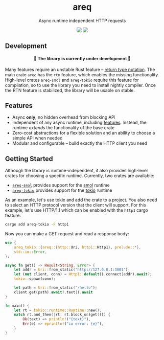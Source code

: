 <div align="center">
    <h1>areq</h1>
    <p>
        Async runtime independent HTTP requests
    </p>
    <p>
        <a href="https://crates.io/crates/areq"><img src="https://img.shields.io/crates/v/areq.svg"></img></a>
        <a href="https://docs.rs/areq"><img src="https://docs.rs/areq/badge.svg"></img></a>
    </p>
</div>

## Development

<div align="center">
    <h4>🚧 The library is currently under development 🚧</h4>
</div>

Many features require an unstable Rust feature – [return type notation](https://blog.rust-lang.org/inside-rust/2024/09/26/rtn-call-for-testing.html). The main crate `areq` has the `rtn` feature, which enables the missing functionality. High-level crates `areq-smol` and `areq-tokio` require this feature for compilation, so to use the library you need to install nightly compiler. Once the RTN feature is stabilized, the library will be usable on stable.

## Features

* Async **only**, no hidden overhead from blocking API
* Independent of any async runtime, including [features](https://doc.rust-lang.org/cargo/reference/features.html). Instead, the runtime *extends* the functionality of the base crate
* Zero-cost abstractions for a flexible solution and an ability to choose a simple API when needed
* Modular and configurable – build exactly the HTTP client you need

## Getting Started

Although the library is runtime-independent, it also provides high-level crates for choosing a specific runtime. Currently, two crates are available:

* [`areq-smol`](https://docs.rs/areq-smol) provides support for the [smol](https://docs.rs/smol) runtime
* [`areq-tokio`](https://docs.rs/areq-tokio) provides support for the [tokio](https://docs.rs/tokio) runtime

As an example, let's use tokio and add the crate to a project. You also need to select an HTTP protocol version that the client will support. For this example, let's use HTTP/1.1 which can be enabled with the `http1` cargo feature:

```sh
cargo add areq-tokio -F http1
```

Now you can make a GET request and read a response body:

```rust
use {
    areq_tokio::{areq::{http::Uri, http1::Http1}, prelude::*},
    std::io::Error,
};

async fn get() -> Result<String, Error> {
    let addr = Uri::from_static("http://127.0.0.1:3001");
    let (mut client, conn) = Http1::default().connect(addr).await?;
    tokio::spawn(conn);

    let path = Uri::from_static("/hello");
    client.get(path).await?.text().await
}

fn main() {
    let rt = tokio::runtime::Runtime::new();
    match rt.and_then(|rt| rt.block_on(get())) {
        Ok(text) => println!("{text}"),
        Err(e) => eprintln!("io error: {e}"),
    }
}
```

